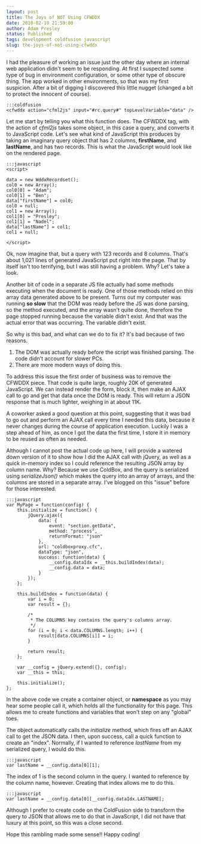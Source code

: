```yaml
---
layout: post
title: The Joys of NOT Using CFWDDX
date: 2010-02-19 21:59:00
author: Adam Presley
status: Published
tags: development coldfusion javascript
slug: the-joys-of-not-using-cfwddx
---
```


I had the pleasure of working an issue just the other day where an
internal web application didn't seem to be responding. At first I
suspected some type of bug in environment configuration, or some other
type of obscure thing. The app worked in other environments, so that was
my first suspicion. After a bit of digging I discovered this little
nugget (changed a bit to protect the innocent of course).

	:::coldfusion
	<cfwddx action="cfml2js" input="#rc.query#" topLevelVariable="data" />

Let me start by telling you what this function does. The CFWDDX tag,
with the action of *cfml2js* takes some object, in this case a query,
and converts it to JavaScript code. Let's see what kind of JavaScript
this produces by taking an imaginary query object that has 2 columns,
**firstName**, and **lastName**, and has two records. This is
what the JavaScript would look like on the rendered page.

	:::javascript
	<script>

	data = new WddxRecordset();
	col0 = new Array();
	col0[0] = "Adam";
	col0[1] = "Ben";
	data["firstName"] = col0;
	col0 = null;
	col1 = new Array();
	col1[0] = "Presley";
	col1[1] = "Nadel";
	data["lastName"] = col1;
	col1 = null;

	</script>

Ok, now imagine that, but a query with 123 records and 8 columns. That's
about 1,021 lines of generated JavaScript put right into the page. That
by itself isn't too terrifying, but I was still having a problem. Why?
Let's take a look.

Another bit of code in a separate JS file actually had some methods
executing when the document is ready. One of those methods relied on
this array data generated above to be present. Turns out my computer was
running **so slow** that the DOM was ready before the JS was done
parsing, so the method executed, and the array wasn't quite done,
therefore the page stopped running because the variable didn't exist.
And that was the actual error that was occurring. The variable didn't
exist.

So why is this bad, and what can we do to fix it? It's bad because of
two reasons.

1. The DOM was actually ready before the script was finished parsing. The code didn't account for slower PCs.
1. There are more modern ways of doing this.

To address this issue the first order of business was to remove the CFWDDX piece. That code is quite large,
roughly 20K of generated JavaScript. We can instead render the form,
block it, then make an AJAX call to go and get that data once the DOM is
ready. This will return a JSON response that is much lighter, weighing
in at about 11K.

A coworker asked a good question at this point, suggesting that it was
bad to go out and perform an AJAX call every time I needed this data,
because it never changes during the course of application execution.
Luckily I was a step ahead of him, as once I got the data the first
time, I store it in memory to be reused as often as needed.

Although I cannot post the actual code up here, I will provide a watered
down version of it to show how I did the AJAX call with jQuery, as well
as a quick in-memory index so I could reference the resulting JSON array
by column name. Why? Because we use ColdBox, and the query is serialized
using *serializeJson()* which makes the query into an array of arrays,
and the columns are stored in a separate array. I've blogged on this
"issue" before for those interested.

	:::javascript
	var MyPage = function(config) {
		this.initialize = function() {
			jQuery.ajax({
				data: {
					event: "section.getData",
					method: "process",
					returnFormat: "json"
				},
				url: "coldboxproxy.cfc",
				dataType: "json",
				success: function(data) {
					__config.dataIdx = __this.buildIndex(data);
					__config.data = data;
				}
			});
		};

		this.buildIndex = function(data) {
			var i = 0;
			var result = {};

			/*
			 * The COLUMNS key contains the query's columns array.
			 */
			for (i = 0; i < data.COLUMNS.length; i++) {
				result[data.COLUMNS[i]] = i;
			}

			return result;
		};

		var __config = jQuery.extend({}, config);
		var __this = this;

		this.initialize();
	};

In the above code we create a container object, or **namespace** as
you may hear some people call it, which holds all the functionality for
this page. This allows me to create functions and variables that won't
step on any "global" toes.

The object automatically calls the *initialize* method, which fires
off an AJAX call to get the JSON data. I then, upon success, call a
quick function to create an "index". Normally, if I wanted to reference
*lastName* from my serialized query, I would do this.

	:::javascript
	var lastName = __config.data[0][1];

The index of 1 is the second column in the query. I wanted to reference
by the column name, however. Creating that index allows me to do this.

	:::javascript
	var lastName = __config.data[0][__config.dataIdx.LASTNAME];

Although I prefer to create code on the ColdFusion side to transform the
query to JSON that allows me to do that in JavaScript, I did not have
that luxury at this point, so this was a close second.

Hope this rambling made some sense!! Happy coding!
